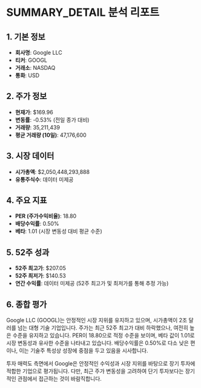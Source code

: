 # SUMMARY_DETAIL 분석 리포트

## 1. 기본 정보
- **회사명**: Google LLC
- **티커**: GOOGL
- **거래소**: NASDAQ
- **통화**: USD

## 2. 주가 정보
- **현재가**: $169.96
- **변동률**: -0.53% (전일 종가 대비)
- **거래량**: 35,211,439
- **평균 거래량 (10일)**: 47,176,600

## 3. 시장 데이터
- **시가총액**: $2,050,448,293,888
- **유통주식수**: 데이터 미제공

## 4. 주요 지표
- **PER (주가수익비율)**: 18.80
- **배당수익률**: 0.50%
- **베타**: 1.01 (시장 변동성 대비 평균 수준)

## 5. 52주 성과
- **52주 최고가**: $207.05
- **52주 최저가**: $140.53
- **연간 수익률**: 데이터 미제공 (52주 최고가 및 최저가를 통해 추정 가능)

## 6. 종합 평가
Google LLC (GOOGL)는 안정적인 시장 지위를 유지하고 있으며, 시가총액이 2조 달러를 넘는 대형 기술 기업입니다. 주가는 최근 52주 최고가 대비 하락했으나, 여전히 높은 수준을 유지하고 있습니다. PER이 18.80으로 적정 수준을 보이며, 베타 값이 1.01로 시장 변동성과 유사한 수준을 나타내고 있습니다. 배당수익률은 0.50%로 다소 낮은 편이나, 이는 기술주 특성상 성장에 중점을 두고 있음을 시사합니다.

투자 매력도 측면에서 Google은 안정적인 수익성과 시장 지위를 바탕으로 장기 투자에 적합한 기업으로 평가됩니다. 다만, 최근 주가 변동성을 고려하여 단기 투자보다는 장기적인 관점에서 접근하는 것이 바람직합니다.